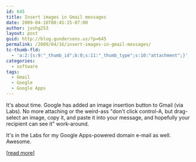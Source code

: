 ```yaml
---
id: 645
title: Insert images in Gmail messages
date: 2009-04-16T00:45:15-07:00
author: joshg253
layout: post
guid: http://blog.gundersons.us/?p=645
permalink: /2009/04/16/insert-images-in-gmail-messages/
tc-thumb-fld:
  - 'a:2:{s:9:"_thumb_id";b:0;s:11:"_thumb_type";s:10:"attachment";}'
categories:
  - software
tags:
  - Gmail
  - Google
  - Google Apps
---
```

It's about time. Google has added an image insertion button to Gmail (via Labs). No more attaching or the weird-ass "don't click control-A, but drag-select an image, copy it, and paste it into your message, and hopefully your recipient can see it" work-around.

It's in the Labs for my Google Apps-powered domain e-mail as well. Awesome.

[<a href="https://gmailblog.blogspot.com/2009/04/new-in-labs-inserting-images.html">read more</a>]